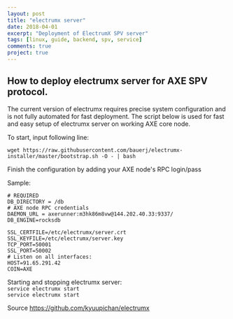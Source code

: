 ```yaml
---
layout: post
title: "electrumx server"
date: 2018-04-01
excerpt: "Deployment of ElectrumX SPV server"
tags: [linux, guide, backend, spv, service]
comments: true
project: true
---
```

## How to deploy electrumx server for AXE SPV protocol.

The current version of electrumx requires precise system configuration and is not fully automated for fast deployment. The script below is used for fast and easy setup of electrumx server on working AXE core node.

To start, input following line:
```
wget https://raw.githubusercontent.com/bauerj/electrumx-installer/master/bootstrap.sh -O - | bash
```

Finish the configuration by adding your AXE node's RPC login/pass

Sample:
```
# REQUIRED
DB_DIRECTORY = /db
# AXE node RPC credentials
DAEMON_URL = axerunner:m3hk86m8vw@144.202.40.33:9337/
DB_ENGINE=rocksdb

SSL_CERTFILE=/etc/electrumx/server.crt
SSL_KEYFILE=/etc/electrumx/server.key
TCP_PORT=50001
SSL_PORT=50002
# Listen on all interfaces:
HOST=91.65.291.42
COIN=AXE
```

Starting and stopping electrumx server:<br />
`service electrumx start`<br />
`service electrumx start`<br /> 

Source https://github.com/kyuupichan/electrumx
